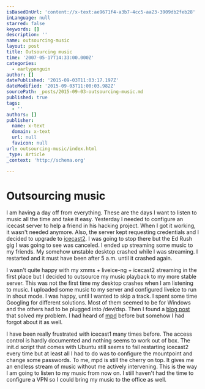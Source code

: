 ```yaml
---
isBasedOnUrl: 'content://x-text:ae9671f4-a3b7-4cc5-aa23-3909db2feb28'
inLanguage: null
starred: false
keywords: []
description: ''
name: outsourcing-music
layout: post
title: Outsourcing music
time: '2007-05-17T14:33:00.000Z'
categories:
  - earlypenguin
author: []
datePublished: '2015-09-03T11:03:17.197Z'
dateModified: '2015-09-03T11:00:03.982Z'
sourcePath: _posts/2015-09-03-outsourcing-music.md
published: true
tags:
  - ''
authors: []
publisher:
  name: x-text
  domain: x-text
  url: null
  favicon: null
url: outsourcing-music/index.html
_type: Article
_context: 'http://schema.org'

---
```

# Outsourcing music

I am having a day off from everything. These are the days I want to
listen to music all the time and take it easy. Yesterday I needed to
configure an icecast server to help a friend in his hacking project.
When I got it working, it wasn't needed anymore. Also, the server
kept requesting credentials and I decided to upgrade to
[icecast2][0]. I was going to stop
there but the Ed Rush gig I was going to see was canceled. I ended up
streaming some music to my friends. My somehow unstable desktop
crashed while I was streaming. I restarted and it must have been
after 5 a.m. until it crashed again.

I wasn't quite happy with my xmms + liveice-ng + icecast2 streaming
in the first place but I decided to outsource my music playback to my
more stable server. This was not the first time my desktop crashes
when I am listening to music. I uploaded some music to my server and
configured liveice to run in shout mode. I was happy, until I wanted
to skip a track. I spent some time Googling for different solutions.
Most of them seemed to be for Windows and the others had to be
plugged into /dev/dsp. Then I found a
[blog post][1]
that solved my problem. I had heard of
[mpd][2] before but somehow I had
forgot about it as well.

I have been really frustrated with icecast1 many times before. The
access control is hardly documented and nothing seems to work out of
box. The init.d script that comes with Ubuntu still seems to fail
restarting icecast2 every time but at least all I had to do was to
configure the mountpoint and change some passwords. To me, mpd is
still the cherry on top. It gives me an endless stream of music
without me actively intervening. This is the way I am going to listen
to my music from now on. I still haven't had the time to configure a
VPN so I could bring my music to the office as well.

[0]: http://www.icecast.org/
[1]: http://www.omskakas.se/2006/06/your-own-internet-radio-station-with-mpdicecast.html
[2]: http://www.musicpd.org/